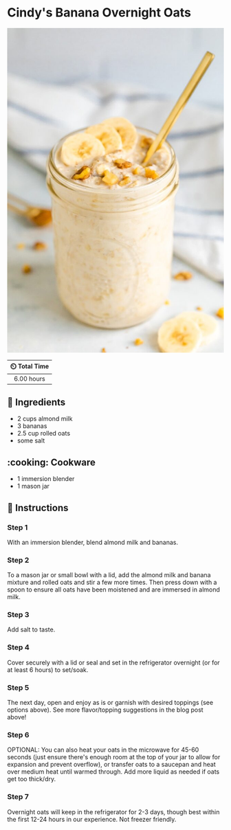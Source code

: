 # Cindy's Banana Overnight Oats

![Cindy's Banana Overnight Oats](../assets/images/cindy's-banana-overnight-oats.jpg)

| :timer_clock: Total Time |
|:-----------------------: |
| 6.00 hours |

## :salt: Ingredients

- 2 cups almond milk
- 3 bananas
- 2.5 cup rolled oats
- some salt

## :cooking: Cookware

- 1 immersion blender
- 1 mason jar

## :pencil: Instructions

### Step 1

With an immersion blender, blend almond milk and bananas.

### Step 2

To a mason jar or small bowl with a lid, add the almond milk and banana mixture and  rolled oats and stir a few more
times. Then press down with a spoon to ensure all oats have been moistened and are immersed in almond milk.

### Step 3

Add salt to taste.

### Step 4

Cover securely with a lid or seal and set in the refrigerator overnight (or for at least 6 hours) to set/soak.

### Step 5

The next day, open and enjoy as is or garnish with desired toppings (see options above). See more flavor/topping
suggestions in the blog post above!

### Step 6

OPTIONAL: You can also heat your oats in the microwave for 45-60 seconds (just ensure there's enough room at the top of
your jar to allow for expansion and prevent overflow), or transfer oats to a saucepan and heat over medium heat until
warmed through. Add more liquid as needed if oats get too thick/dry.

### Step 7

Overnight oats will keep in the refrigerator for 2-3 days, though best within the first 12-24 hours in our experience.
Not freezer friendly.
